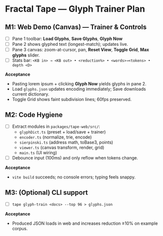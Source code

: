 # Fractal Tape — Glyph Trainer Plan

## M1: Web Demo (Canvas) — Trainer & Controls
- [ ] Pane 1 toolbar: **Load Glyphs**, **Save Glyphs**, **Glyph Now**
- [ ] Pane 2 shows glyphed text (longest-match); updates live.
- [ ] Pane 3 canvas: zoom-at-cursor, pan, **Reset View**, **Toggle Grid**, **Max glyphs** slider.
- [ ] Stats bar: `<KB in> → <KB out> • <reduction%> • <words>→<tokens> • depth <D>`

**Acceptance**
- Pasting lorem ipsum + clicking **Glyph Now** yields glyphs in pane 2.
- Load `glyphs.json` updates encoding immediately; Save downloads current dictionary.
- Toggle Grid shows faint subdivision lines; 60fps preserved.

## M2: Code Hygiene
- [ ] Extract modules in `packages/tape-web/src/`:
  - `glyphDict.ts` (preset + load/save + trainer)
  - `encoder.ts` (normalize, trie, encode)
  - `sierpinski.ts` (address math, toBase3, points)
  - `viewer.ts` (canvas transform, render, grid)
  - `main.ts` (UI wiring)
- [ ] Debounce input (100ms) and only reflow when tokens change.

**Acceptance**
- `vite build` succeeds; no console errors; typing feels snappy.

## M3: (Optional) CLI support
- [ ] `tape glyph-train <docs> --top 96 > glyphs.json`

**Acceptance**
- Produced JSON loads in web and increases reduction ≥10% on example corpus.
